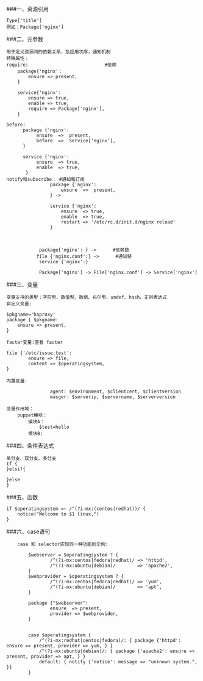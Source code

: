 ###一、资源引用

	Type['title']
	例如：Package['nginx']
###二、元参数

	用于定义资源间的依赖关系，及应用次序，通知机制
	特殊属性：
	require:                            #依赖
		package{'nginx'：
			ensure => present,
		}
		
		service{'nginx':
			ensure => true,
			enable => true,
			require => Package['nginx'],
		}
	
	before:                  
	      package {'nginx':
	           ensure  =>  present,
	           before  =>  Service['nginx'],
	      }
	
	      service {'nginx':
	           ensure  => true,
	           enable  => true, 
	       }
	notify和subscribe： #通知和订阅
	                package {'nginx':
	                    ensure  =>  present,
	                } ->
	
	                service {'nginx':
	                    ensure  => true,
	                    enable  => true, 
	                    restart => '/etc/rc.d/init.d/nginx reload'
	                }
	
	
	
	            package{'nginx': } ->      #依赖链
	           file {'nginx.conf':} ~>      #通知链
	            service {'nginx':} 
	
	            Package['nginx'] -> File['nginx.conf'] ~> Service['nginx']
###三、变量

	变量支持的类型：字符型、数值型、数组、布尔型、undef、hash、正则表达式
	自定义变量:
	
	$pkgname='haproxy'
	package { $pkgname:
		ensure => present,
	}
	
	facter变量:查看 facter
	
	file {'/etc/issue.test':
	        ensure => file,
	        content => $operatingsystem,
	}
	
	内置变量:
	
	                agent: $environment, $clientcert, $clientversion
	                masger: $serverip, $servername, $serverversion
	
	变量作用域：
		puppet模块：
			模块A：
				$test=hello
			模块B:
###四、条件表达式

	单分支、双分支、多分支
	If {
	}elsif{
	
	}else
	}
###五、函数

	if $operatingsystem =~ /^(?i-mx:(centos|redhat))/ {
		notice("Welcome to $1 linux,")
	}
###六、case语句

	    case 和 selector实现同一种功能的示例:
	
	        $webserver = $operatingsystem ? {
	                /^(?i-mx:centos|fedora|redhat)/ => 'httpd',
	                /^(?i-mx:ubuntu|debian)/        => 'apache2',
	        }
	        $webprovider = $operatingsystem ? {
	                /^(?i-mx:centos|fedora|redhat)/ => 'yum',
	                /^(?i-mx:ubuntu|debian)/        => 'apt',
	        }
	
	        package {"$webserver":
	                ensure  => present,
	                provider => $webprovider,
	        }
	
	
	        case $operatingsystem {
	            /^(?i-mx:redhat|centos|fedora)/: { package {'httpd': ensure => present, provider => yum, } }
	            /^(?i-mx:ubuntu|debian)/: { package {'apache2': ensure => present, provider => apt, } }
	            default: { notify {'notice': message => "unknown system.", }}
	        }
